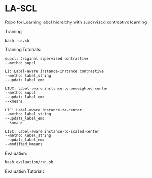 # LA-SCL
Repo for [Learning label hierarchy with supervised contrastive learning](https://arxiv.org/abs/2402.00232)

Training:
```
bash run.sh
```
Training Tutorials:
```
supcl: Original supervised contrastive
--method supcl

LI: Label-aware instance-instance contrastive
--method label_string
--update_label_emb

LIUC: Label-aware instance-to-unweighted-center
--method supcl
--update_label_emb
--kmeans

LIC: Label-aware instance-to-center
--method label_string
--update_label_emb
--kmeans

LISC: Label-aware instance-to-scaled-center
--method label_string
--update_label_emb
--modified_kmeans
```

Evaluation:
```
bash evaluation/run.sh
```
Evaluation Tutorials:
```
```